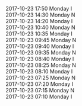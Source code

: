 2017-10-23 17:50 Monday  I  
2017-10-23 14:30 Monday  N  
2017-10-23 14:20 Monday  I  
2017-10-23 10:40 Monday  N  
2017-10-23 10:35 Monday  I  
2017-10-23 09:45 Monday  N  
2017-10-23 09:40 Monday  I  
2017-10-23 09:35 Monday  N  
2017-10-23 08:40 Monday  I  
2017-10-23 08:25 Monday  N  
2017-10-23 08:10 Monday  I  
2017-10-23 07:25 Monday  N  
2017-10-23 07:20 Monday  I  
2017-10-23 07:15 Monday  N  
2017-10-23 07:10 Monday  I  
